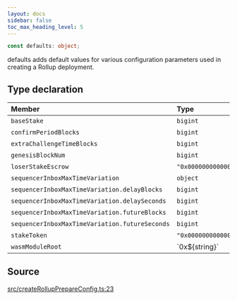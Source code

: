 ```yaml
---
layout: docs
sidebar: false
toc_max_heading_level: 5
---
```


```ts
const defaults: object;
```

defaults adds default values for various configuration parameters used in
creating a Rollup deployment.

## Type declaration

| Member | Type | Value |
| :------ | :------ | :------ |
| `baseStake` | `bigint` | ... |
| `confirmPeriodBlocks` | `bigint` | ... |
| `extraChallengeTimeBlocks` | `bigint` | ... |
| `genesisBlockNum` | `bigint` | ... |
| `loserStakeEscrow` | `"0x0000000000000000000000000000000000000000"` | zeroAddress |
| `sequencerInboxMaxTimeVariation` | `object` | ... |
| `sequencerInboxMaxTimeVariation.delayBlocks` | `bigint` | ... |
| `sequencerInboxMaxTimeVariation.delaySeconds` | `bigint` | ... |
| `sequencerInboxMaxTimeVariation.futureBlocks` | `bigint` | ... |
| `sequencerInboxMaxTimeVariation.futureSeconds` | `bigint` | ... |
| `stakeToken` | `"0x0000000000000000000000000000000000000000"` | zeroAddress |
| `wasmModuleRoot` | \`0x$\{string\}\` | - |

## Source

[src/createRollupPrepareConfig.ts:23](https://github.com/OffchainLabs/arbitrum-orbit-sdk/blob/cfcbd32d6879cf7817a33b24f062a0fd879ea257/src/createRollupPrepareConfig.ts#L23)
